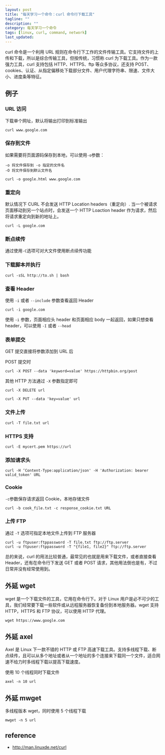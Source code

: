 ```yaml
---
layout: post
title: "每天学习一个命令：curl 命令行下载工具"
tagline: ""
description: ""
category: 每天学习一个命令
tags: [linux, curl, command, network]
last_updated:
---
```


curl 命令是一个利用 URL 规则在命令行下工作的文件传输工具。它支持文件的上传和下载，所以是综合传输工具，但按传统，习惯称 curl 为下载工具。作为一款强力工具，curl 支持包括 HTTP、HTTPS、ftp 等众多协议，还支持 POST、cookies、认证、从指定偏移处下载部分文件、用户代理字符串、限速、文件大小、进度条等特征。

## 例子

### URL 访问

下载单个网址，默认将输出打印到标准输出

    curl www.google.com

### 保存到文件

如果需要将页面源码保存到本地，可以使用`-o`参数：

```
-o 将文件保存到 -o 指定的文件名
-O 将文件保存到默认文件名

curl -o google.html www.google.com

```

### 重定向

默认情况下 CURL 不会发送 HTTP Location headers（重定向）. 当一个被请求页面移动到另一个站点时，会发送一个 HTTP Loaction header 作为请求，然后将请求重定向到新的地址上。

    curl -L google.com


### 断点续传

通过使用`-C`选项可对大文件使用断点续传功能

### 下载脚本并执行

    curl -sSL http://to.sh | bash

### 查看 Header

使用 `-i` 或者 `--include` 参数查看返回 Header

    curl -i google.com

使用 `-i` 参数，页面相应头 header 和页面相应 body 一起返回，如果只想查看 header，可以使用 `-I` 或者 `--head`

### 表单提交
GET 提交直接将参数添加到 URL 后


POST 提交时

    curl -X POST --data 'keyword=value' https://httpbin.org/post

其他 HTTP 方法通过 `-X` 参数指定即可


    curl -X DELETE url

    curl -X PUT --data 'key=value' url

### 文件上传

    curl -T file.txt url

### HTTPS 支持

    curl -E mycert.pem https://url

### 添加请求头

    curl -H ‘Content-Type:application/json' -H 'Authorization: bearer valid_token' URL

### Cookie

`-c`参数保存请求返回 Cookie，本地存储文件

    curl -b cook_file.txt -c response_cookie.txt URL

### 上传 FTP
通过 `-T` 选项可指定本地文件上传到 FTP 服务器

    curl -u ftpuser:ftppassword -T file.txt ftp://ftp.server
    curl -u ftpuser:ftppassword -T "{file1, file2}" ftp://ftp.server

总的来说，curl 的用法比较普通，最常见的也就是用来下载文件，或者直接查看 Header，还有在命令行下发送 GET 或者 POST 请求，其他用法倒也是有，不过日常并没有经常使用到。

## 外延 wget
wget 是一个下载文件的工具，它用在命令行下。对于 Linux 用户是必不可少的工具，我们经常要下载一些软件或从远程服务器恢复备份到本地服务器。wget 支持 HTTP，HTTPS 和 FTP 协议，可以使用 HTTP 代理。

    wget https://www.google.com

## 外延 axel
Axel 是 Linux 下一款不错的 HTTP 或 FTP 高速下载工具。支持多线程下载、断点续传，且可以从多个地址或者从一个地址的多个连接来下载同一个文件，适合网速不给力时多线程下载以提高下载速度。

使用 10 个线程同时下载文件

    axel -n 10 url

## 外延 mwget
多线程版本 wget，同时使用 5 个线程下载

    mwget -n 5 url


## reference

- <http://man.linuxde.net/curl>
